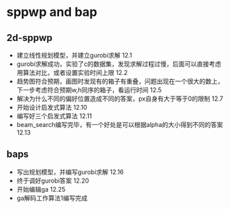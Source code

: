 # sppwp and bap

## 2d-sppwp
* 建立线性规划模型，并建立gurobi求解 12.1
* gurobi求解成功，实验了c的数据集，发现求解过程过慢，后面可以直接考虑用算法对比，或者设置实验时间上限 12.2
* 趋势图符合预期，画图时发现有的箱子有重叠，问题出现在一个很大的数上，下一步考虑符合预期w,h同序的箱子，看运行时间 12.5
* 解决为什么不同的偏好位置造成不同的答案，px自身有大于等于0的限制 12.7
* 开始设计启发式算法 12.10
* 编写好三个启发式算法 12.11
* beam_search编写完毕，有一个好处是可以根据alpha的大小得到不同的答案 12.13

## baps
* 写出规划模型，并编写gurobi求解 12.16
* 终于调好gurobi答案 12.20
* 开始编辑ga 12.25
* ga解码工作算法1编写完成